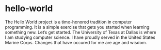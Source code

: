 # hello-world
The Hello World project is a time-honored tradition in computer programming. It is a simple exercise that gets you started when learning something new. Let’s get started.
The University of Texas at Dallas is where I am studying computer science. I have proudly served in the United States Marine Corps. Changes that have occured for me are age and wisdom.
